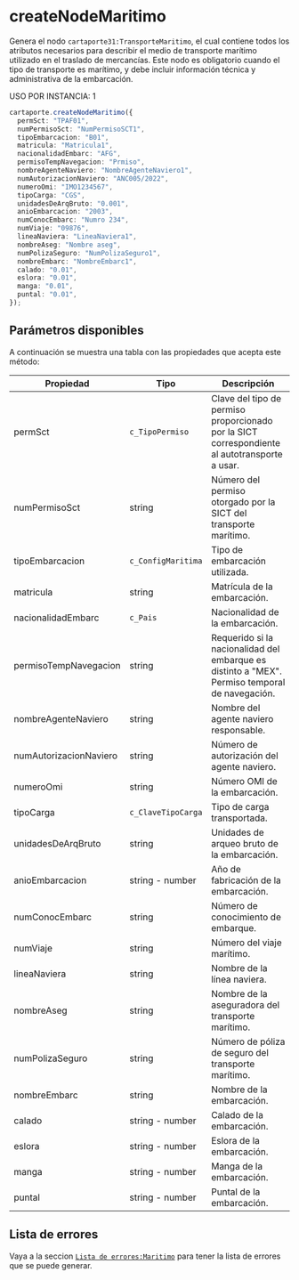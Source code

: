 # createNodeMaritimo

Genera el nodo `cartaporte31:TransporteMaritimo`, el cual contiene todos los atributos necesarios para describir el medio de transporte marítimo utilizado en el traslado de mercancías. Este nodo es obligatorio cuando el tipo de transporte es marítimo, y debe incluir información técnica y administrativa de la embarcación.

USO POR INSTANCIA: 1

```ts
cartaporte.createNodeMaritimo({
  permSct: "TPAF01",
  numPermisoSct: "NumPermisoSCT1",
  tipoEmbarcacion: "B01",
  matricula: "Matricula1",
  nacionalidadEmbarc: "AFG",
  permisoTempNavegacion: "Prmiso",
  nombreAgenteNaviero: "NombreAgenteNaviero1",
  numAutorizacionNaviero: "ANC005/2022",
  numeroOmi: "IMO1234567",
  tipoCarga: "CGS",
  unidadesDeArqBruto: "0.001",
  anioEmbarcacion: "2003",
  numConocEmbarc: "Numro 234",
  numViaje: "09876",
  lineaNaviera: "LineaNaviera1",
  nombreAseg: "Nombre aseg",
  numPolizaSeguro: "NumPolizaSeguro1",
  nombreEmbarc: "NombreEmbarc1",
  calado: "0.01",
  eslora: "0.01",
  manga: "0.01",
  puntal: "0.01",
});
```

## Parámetros disponibles

A continuación se muestra una tabla con las propiedades que acepta este método:

| Propiedad              | Tipo               | Descripción                                                                                    |
| ---------------------- | ------------------ | ---------------------------------------------------------------------------------------------- |
| permSct                | `c_TipoPermiso`    | Clave del tipo de permiso proporcionado por la SICT correspondiente al autotransporte a usar.  |
| numPermisoSct          | string             | Número del permiso otorgado por la SICT del transporte marítimo.                               |
| tipoEmbarcacion        | `c_ConfigMaritima` | Tipo de embarcación utilizada.                                                                 |
| matricula              | string             | Matrícula de la embarcación.                                                                   |
| nacionalidadEmbarc     | `c_Pais`           | Nacionalidad de la embarcación.                                                                |
| permisoTempNavegacion  | string             | Requerido si la nacionalidad del embarque es distinto a "MEX". Permiso temporal de navegación. |
| nombreAgenteNaviero    | string             | Nombre del agente naviero responsable.                                                         |
| numAutorizacionNaviero | string             | Número de autorización del agente naviero.                                                     |
| numeroOmi              | string             | Número OMI de la embarcación.                                                                  |
| tipoCarga              | `c_ClaveTipoCarga` | Tipo de carga transportada.                                                                    |
| unidadesDeArqBruto     | string             | Unidades de arqueo bruto de la embarcación.                                                    |
| anioEmbarcacion        | string - number    | Año de fabricación de la embarcación.                                                          |
| numConocEmbarc         | string             | Número de conocimiento de embarque.                                                            |
| numViaje               | string             | Número del viaje marítimo.                                                                     |
| lineaNaviera           | string             | Nombre de la línea naviera.                                                                    |
| nombreAseg             | string             | Nombre de la aseguradora del transporte marítimo.                                              |
| numPolizaSeguro        | string             | Número de póliza de seguro del transporte marítimo.                                            |
| nombreEmbarc           | string             | Nombre de la embarcación.                                                                      |
| calado                 | string - number    | Calado de la embarcación.                                                                      |
| eslora                 | string - number    | Eslora de la embarcación.                                                                      |
| manga                  | string - number    | Manga de la embarcación.                                                                       |
| puntal                 | string - number    | Puntal de la embarcación.                                                                      |

## Lista de errores

Vaya a la seccion <a href="/docs/v3.0/validador/lista-de-errores#maritimo">`Lista de errores:Maritimo`</a> para tener la lista de errores que se puede generar.
